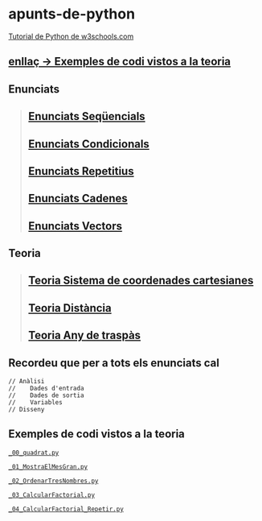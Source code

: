 # apunts-de-python

[Tutorial de Python de w3schools.com](https://joanpardogine.github.io/apunts-de-python/python-tutorial.html)

## [enllaç -> Exemples de codi vistos a la teoria](#exemples-de-codi-vistos-a-la-teoria)

## Enunciats

> ## [Enunciats Seqüencials](./01-enunciats-sequencials.md)
> 
> ## [Enunciats Condicionals](./02-enunciats-condicionals.md)
> 
> ## [Enunciats Repetitius](./03-enunciats-repetitius.md)
> 
> ## [Enunciats Cadenes](./04-enunciats-cadenes.md)
> 
> ## [Enunciats Vectors](./05-enunciats-vectors.md)


## Teoria

> ## [Teoria **Sistema de coordenades cartesianes**](./teoria/teo-01-sistema-coordenades-cartesianes.md)
>
> ## [Teoria **Distància**](./teoria/teo-02-distancia.md)
>
> ## [Teoria **Any de traspàs**](./teoria/teo-03-any-de-traspas.md)

## Recordeu que per a tots els enunciats cal

   ```
   // Anàlisi
   // 	 Dades d'entrada
   // 	 Dades de sortia
   // 	 Variables
   // Disseny
   ```


## Exemples de codi vistos a la teoria


<a href="https://github.com/joanpardogine/apunts-de-python-jekyll/raw/main/fitxers/_00_quadrat.py" target="_blank"><code>_00_quadrat.py</code></a>

<a href="https://github.com/joanpardogine/apunts-de-python-jekyll/raw/main/fitxers/_01_MostraElMesGran.py" target="_blank"><code>_01_MostraElMesGran.py</code></a>

<a href="https://github.com/joanpardogine/apunts-de-python-jekyll/raw/main/fitxers/_02_OrdenarTresNombres.py" target="_blank"><code>_02_OrdenarTresNombres.py</code></a>

<a href="https://github.com/joanpardogine/apunts-de-python-jekyll/raw/main/fitxers/_03_CalcularFactorial.py" target="_blank"><code>_03_CalcularFactorial.py</code></a>

<a href="https://github.com/joanpardogine/apunts-de-python-jekyll/raw/main/fitxers/_04_CalcularFactorial_Repetir.py" target="_blank"><code>_04_CalcularFactorial_Repetir.py</code></a>

